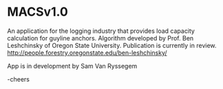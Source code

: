 MACSv1.0
========
An application for the logging industry that provides load capacity calculation for guyline anchors.
Algorithm developed by Prof. Ben Leshchinsky of Oregon State University. Publication is currently in review.
http://people.forestry.oregonstate.edu/ben-leshchinsky/


App is in development by Sam Van Ryssegem

-cheers
